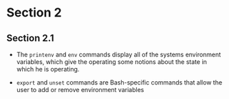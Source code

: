 # Section 2

## Section 2.1

-   The `printenv` and `env` commands display all of the systems environment variables, which give the operating some notions about the state in which he is operating.

-   `export` and `unset` commands are Bash-specific commands that allow the user to add or remove environment variables
